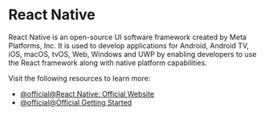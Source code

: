 # React Native

React Native is an open-source UI software framework created by Meta Platforms, Inc. It is used to develop applications for Android, Android TV, iOS, macOS, tvOS, Web, Windows and UWP by enabling developers to use the React framework along with native platform capabilities.

Visit the following resources to learn more:

- [@official@React Native: Official Website](https://reactnative.dev/)
- [@official@Official Getting Started](https://reactnative.dev/docs/getting-started)
